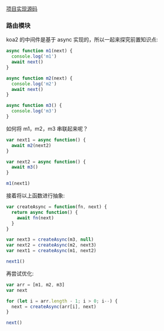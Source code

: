 [项目实现源码](https://github.com/MuYunyun/blog/tree/master/BasicSkill/node/koa)

### 路由模块

koa2 的中间件是基于 async 实现的，所以一起来探究前置知识点:

```js
async function m1(next) {
  console.log('m1')
  await next()
}

async function m2(next) {
  console.log('m2')
  await next()
}

async function m3() {
  console.log('m3')
}
```

如何将 m1，m2，m3 串联起来呢？

```js
var next1 = async function() {
  await m2(next2)
}

var next2 = async function() {
  await m3()
}

m1(next1)
```

接着将以上函数进行抽象:

```js
var createAsync = function(fn, next) {
  return async function() {
    await fn(next)
  }
}

var next3 = createAsync(m3, null)
var next2 = createAsync(m2, next3)
var next1 = createAsync(m1, next2)

next1()
```

再尝试优化:

```js
var arr = [m1, m2, m3]
var next

for (let i = arr.length - 1; i > 0; i--) {
  next = createAsync(arr[i], next)
}

next()
```